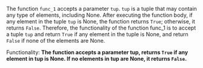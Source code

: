 The function `func_1` accepts a parameter `tup`. `tup` is a tuple that may contain any type of elements, including None. After executing the function body, if any element in the tuple `tup` is None, the function returns `True`; otherwise, it returns `False`. Therefore, the functionality of the function func_1 is to accept a tuple `tup` and return `True` if any element in the tuple is None, and return `False` if none of the elements are None. 

Functionality: **The function accepts a parameter tup, returns `True` if any element in tup is None. If no elements in tup are None, it returns `False`.**